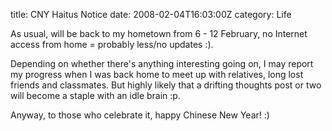 title: CNY Haitus Notice
date: 2008-02-04T16:03:00Z
category: Life

As usual, will be back to my hometown from 6 - 12 February, no Internet access from home = probably less/no updates :).

Depending on whether there's anything interesting going on, I may report my progress when I was back home to meet up with relatives, long lost friends and classmates. But highly likely that a drifting thoughts post or two will become a staple with an idle brain :p.

Anyway, to those who celebrate it, happy Chinese New Year! :)
